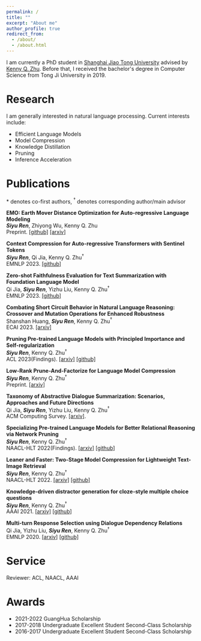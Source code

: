 ```yaml
---
permalink: /
title: ""
excerpt: "About me"
author_profile: true
redirect_from: 
  - /about/
  - /about.html
---
```


<!-- ## About Me -->

I am currently a PhD student in [Shanghai Jiao Tong University](https://www.sjtu.edu.cn/) advised by [Kenny Q. Zhu](https://www.cs.sjtu.edu.cn/~kzhu/). Before that, I received the bachelor's degree in Computer Science from Tong Ji University in 2019. 


# Research
        
I am generally interested in natural language processing. Current interests include: 
- Efficient Language Models
- Model Compression
- Knowledge Distillation
- Pruning
- Inference Acceleration


# Publications
\* denotes co-first authors, $^\dagger$ denotes corresponding author/main advisor  

**EMO: Earth Mover Distance Optimization for Auto-regressive Language Modeling**  
***Siyu Ren***, Zhiyong Wu, Kenny Q. Zhu  
Preprint. [[github]](https://github.com/DRSY/EMO)  [[arxiv]](https://arxiv.org/abs/2310.04691)  

**Context Compression for Auto-regressive Transformers with Sentinel Tokens**  
***Siyu Ren***, Qi Jia, Kenny Q. Zhu$^\dagger$  
EMNLP 2023. [[github]](https://github.com/DRSY/KV_Compression)  

**Zero-shot Faithfulness Evaluation for Text Summarization with Foundation Language Model**  
Qi Jia, ***Siyu Ren***, Yizhu Liu, Kenny Q. Zhu$^\dagger$  
EMNLP 2023. [[github]]()  

**Combating Short Circuit Behavior in Natural Language Reasoning: Crossover and Mutation Operations for Enhanced Robustness**  
Shanshan Huang, ***Siyu Ren***, Kenny Q. Zhu$^\dagger$  
ECAI 2023. [[arxiv]](https://www.cs.sjtu.edu.cn/~kzhu//papers/ecai23-ss.pdf)  

**Pruning Pre-trained Language Models with Principled Importance and Self-regularization**  
***Siyu Ren***, Kenny Q. Zhu$^\dagger$  
ACL 2023(Findings). [[arxiv]](https://arxiv.org/abs/2305.12394) [[github]](https://github.com/DRSY/PINS)  

**Low-Rank Prune-And-Factorize for Language Model Compression**  
***Siyu Ren***, Kenny Q. Zhu$^\dagger$  
Preprint. [[arxiv]](https://arxiv.org/abs/2306.14152) 

**Taxonomy of Abstractive Dialogue Summarization: Scenarios, Approaches and Future Directions**  
Qi Jia, ***Siyu Ren***, Yizhu Liu, Kenny Q. Zhu$^\dagger$  
ACM Computing Survey. [[arxiv]](https://arxiv.org/abs/2210.09894). 

**Specializing Pre-trained Language Models for Better Relational Reasoning via Network Pruning**  
***Siyu Ren***, Kenny Q. Zhu$^\dagger$  
NAACL-HLT 2022(Findings). [[arxiv]](https://aclanthology.org/2022.findings-naacl.169/) [[github]](https://github.com/DRSY/LAMP)  

**Leaner and Faster: Two-Stage Model Compression for Lightweight Text-Image Retrieval**  
***Siyu Ren***, Kenny Q. Zhu$^\dagger$  
NAACL-HLT 2022. [[arxiv]](https://aclanthology.org/2022.naacl-main.300/) [[github]](https://github.com/DRSY/MoTIS)  

**Knowledge-driven distractor generation for cloze-style multiple choice questions**  
***Siyu Ren***, Kenny Q. Zhu$^\dagger$  
AAAI 2021. [[arxiv]](https://ojs.aaai.org/index.php/AAAI/article/view/16559) [[github]](https://github.com/DRSY/DGen)  

**Multi-turn Response Selection using Dialogue Dependency Relations**  
Qi Jia, Yizhu Liu, ***Siyu Ren***, Kenny Q. Zhu$^\dagger$  
EMNLP 2020. [[arxiv]](https://aclanthology.org/2020.emnlp-main.150/) [[github]](https://github.com/JiaQiSJTU/ResponseSelection)  


# Service
Reviewer: ACL, NAACL, AAAI

# Awards
-	2021-2022 GuangHua Scholarship 
-	2017-2018 Undergraduate Excellent Student Second-Class Scholarship
-	2016-2017 Undergraduate Excellent Student Second-Class Scholarship
